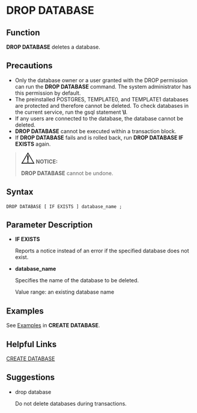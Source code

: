 # DROP DATABASE<a name="EN-US_TOPIC_0289900003"></a>

## Function<a name="en-us_topic_0283137424_en-us_topic_0237122133_en-us_topic_0059778607_s8dcd69edcfca47eb88ddb451a360b362"></a>

**DROP DATABASE**  deletes a database.

## Precautions<a name="en-us_topic_0283137424_en-us_topic_0237122133_en-us_topic_0059778607_sbc821d407f41462a8b14952774c4287f"></a>

-   Only the database owner or a user granted with the DROP permission can run the  **DROP DATABASE**  command. The system administrator has this permission by default.
-   The preinstalled POSTGRES, TEMPLATE0, and TEMPLATE1 databases are protected and therefore cannot be deleted. To check databases in the current service, run the gsql statement  **\\l**.
-   If any users are connected to the database, the database cannot be deleted.
-   **DROP DATABASE**  cannot be executed within a transaction block.
-   If  **DROP DATABASE**  fails and is rolled back, run  **DROP DATABASE IF EXISTS**  again.

>![](public_sys-resources/icon-notice.gif) **NOTICE:** 
>
>**DROP DATABASE**  cannot be undone.

## Syntax<a name="en-us_topic_0283137424_en-us_topic_0237122133_en-us_topic_0059778607_seefd39b3ef1942df9e333846afd3a56c"></a>

```
DROP DATABASE [ IF EXISTS ] database_name ;
```

## Parameter Description<a name="en-us_topic_0283137424_en-us_topic_0237122133_en-us_topic_0059778607_sad5ef99cc3a043838c29c5bdde9caab3"></a>

-   **IF EXISTS**

    Reports a notice instead of an error if the specified database does not exist.

-   **database\_name**

    Specifies the name of the database to be deleted.

    Value range: an existing database name


## Examples<a name="en-us_topic_0283137424_en-us_topic_0237122133_en-us_topic_0059778607_sabd40dc25b604e1b8c213e7e9f6b5200"></a>

See  [Examples](create-database.md#en-us_topic_0283137050_en-us_topic_0237122099_en-us_topic_0059778277_s6be7b8abbb4b4aceb9dae686434d672c)  in  **CREATE DATABASE**.

## Helpful Links<a name="en-us_topic_0283137424_en-us_topic_0237122133_en-us_topic_0059778607_s5f331542a3f84ab58b896c25bfff41db"></a>

[CREATE DATABASE](create-database.md)

## Suggestions<a name="en-us_topic_0283137424_en-us_topic_0237122133_en-us_topic_0059778607_section29255108114255"></a>

-   drop database

    Do not delete databases during transactions.


